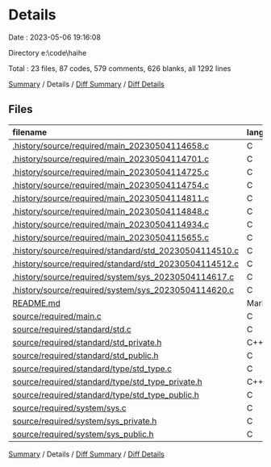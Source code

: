 # Details

Date : 2023-05-06 19:16:08

Directory e:\\code\\haihe

Total : 23 files,  87 codes, 579 comments, 626 blanks, all 1292 lines

[Summary](results.md) / Details / [Diff Summary](diff.md) / [Diff Details](diff-details.md)

## Files
| filename | language | code | comment | blank | total |
| :--- | :--- | ---: | ---: | ---: | ---: |
| [.history/source/required/main_20230504114658.c](/.history/source/required/main_20230504114658.c) | C | 1 | 15 | 2 | 18 |
| [.history/source/required/main_20230504114701.c](/.history/source/required/main_20230504114701.c) | C | 1 | 15 | 2 | 18 |
| [.history/source/required/main_20230504114725.c](/.history/source/required/main_20230504114725.c) | C | 5 | 15 | 2 | 22 |
| [.history/source/required/main_20230504114754.c](/.history/source/required/main_20230504114754.c) | C | 5 | 20 | 2 | 27 |
| [.history/source/required/main_20230504114811.c](/.history/source/required/main_20230504114811.c) | C | 5 | 20 | 3 | 28 |
| [.history/source/required/main_20230504114848.c](/.history/source/required/main_20230504114848.c) | C | 5 | 35 | 3 | 43 |
| [.history/source/required/main_20230504114934.c](/.history/source/required/main_20230504114934.c) | C | 5 | 20 | 3 | 28 |
| [.history/source/required/main_20230504115655.c](/.history/source/required/main_20230504115655.c) | C | 5 | 20 | 3 | 28 |
| [.history/source/required/standard/std_20230504114510.c](/.history/source/required/standard/std_20230504114510.c) | C | 2 | 15 | 2 | 19 |
| [.history/source/required/standard/std_20230504114512.c](/.history/source/required/standard/std_20230504114512.c) | C | 2 | 15 | 2 | 19 |
| [.history/source/required/system/sys_20230504114617.c](/.history/source/required/system/sys_20230504114617.c) | C | 2 | 15 | 2 | 19 |
| [.history/source/required/system/sys_20230504114620.c](/.history/source/required/system/sys_20230504114620.c) | C | 2 | 15 | 2 | 19 |
| [README.md](/README.md) | Markdown | 1 | 0 | 0 | 1 |
| [source/required/main.c](/source/required/main.c) | C | 5 | 20 | 3 | 28 |
| [source/required/standard/std.c](/source/required/standard/std.c) | C | 2 | 15 | 2 | 19 |
| [source/required/standard/std_private.h](/source/required/standard/std_private.h) | C++ | 3 | 49 | 99 | 151 |
| [source/required/standard/std_public.h](/source/required/standard/std_public.h) | C | 4 | 49 | 98 | 151 |
| [source/required/standard/type/std_type.c](/source/required/standard/type/std_type.c) | C | 2 | 15 | 2 | 19 |
| [source/required/standard/type/std_type_private.h](/source/required/standard/type/std_type_private.h) | C++ | 3 | 49 | 99 | 151 |
| [source/required/standard/type/std_type_public.h](/source/required/standard/type/std_type_public.h) | C | 18 | 49 | 96 | 163 |
| [source/required/system/sys.c](/source/required/system/sys.c) | C | 2 | 15 | 2 | 19 |
| [source/required/system/sys_private.h](/source/required/system/sys_private.h) | C | 3 | 49 | 99 | 151 |
| [source/required/system/sys_public.h](/source/required/system/sys_public.h) | C | 4 | 49 | 98 | 151 |

[Summary](results.md) / Details / [Diff Summary](diff.md) / [Diff Details](diff-details.md)